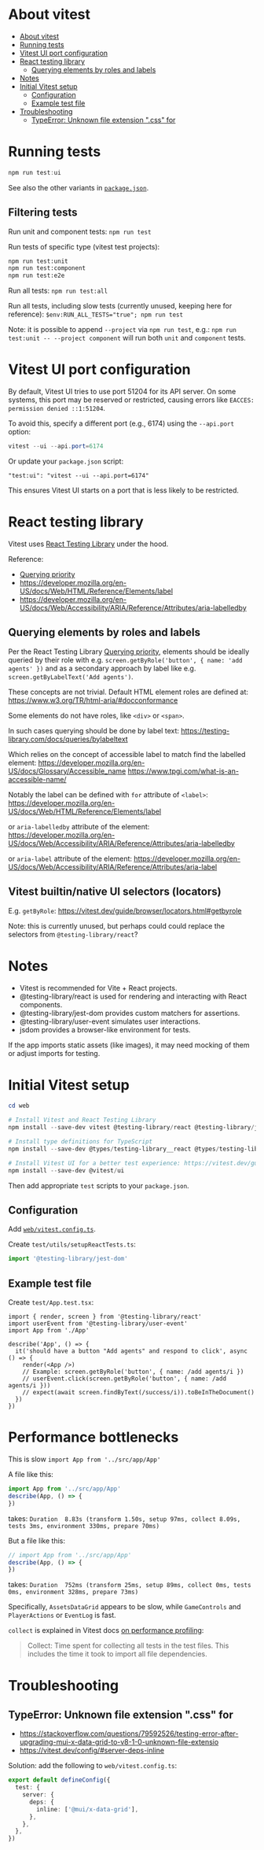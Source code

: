 
# About vitest

- [About vitest](#about-vitest)
- [Running tests](#running-tests)
- [Vitest UI port configuration](#vitest-ui-port-configuration)
- [React testing library](#react-testing-library)
  - [Querying elements by roles and labels](#querying-elements-by-roles-and-labels)
- [Notes](#notes)
- [Initial Vitest setup](#initial-vitest-setup)
  - [Configuration](#configuration)
  - [Example test file](#example-test-file)
- [Troubleshooting](#troubleshooting)
  - [TypeError: Unknown file extension ".css" for](#typeerror-unknown-file-extension-css-for)

# Running tests

```powershell
npm run test:ui
```

See also the other variants in [`package.json`](../web/package.json).

## Filtering tests

Run unit and component tests:
`npm run test`

Run tests of specific type (vitest test projects):

```bash
npm run test:unit
npm run test:component
npm run test:e2e
```

Run all tests:
`npm run test:all`

Run all tests, including slow tests (currently unused, keeping here for reference):
`$env:RUN_ALL_TESTS="true"; npm run test`

Note: it is possible to append `--project` via `npm run test`, e.g.:
`npm run test:unit -- --project component` will run both `unit` and `component` tests.

# Vitest UI port configuration

By default, Vitest UI tries to use port 51204 for its API server. On some systems, this port may be reserved or restricted,
causing errors like `EACCES: permission denied ::1:51204`.

To avoid this, specify a different port (e.g., 6174) using the `--api.port` option:

```powershell
vitest --ui --api.port=6174
```

Or update your `package.json` script:

```jsonc
"test:ui": "vitest --ui --api.port=6174"
```

This ensures Vitest UI starts on a port that is less likely to be restricted.

# React testing library

Vitest uses [React Testing Library] under the hood.

Reference:

- [Querying priority]
- https://developer.mozilla.org/en-US/docs/Web/HTML/Reference/Elements/label
- https://developer.mozilla.org/en-US/docs/Web/Accessibility/ARIA/Reference/Attributes/aria-labelledby

## Querying elements by roles and labels

Per the React Testing Library [Querying priority], elements should be ideally queried by their role with
e.g. `screen.getByRole('button', { name: 'add agents' })` and as a secondary approach by label like
e.g. `screen.getByLabelText('Add agents')`.

These concepts are not trivial. Default HTML element roles are defined at:
  https://www.w3.org/TR/html-aria/#docconformance

Some elements do not have roles, like `<div>` or `<span>`.

In such cases querying should be done by label text:
  https://testing-library.com/docs/queries/bylabeltext

Which relies on the concept of accessible label to match find the labelled element:
  https://developer.mozilla.org/en-US/docs/Glossary/Accessible_name
  https://www.tpgi.com/what-is-an-accessible-name/

Notably the label can be defined with `for` attribute of `<label>`:
  https://developer.mozilla.org/en-US/docs/Web/HTML/Reference/Elements/label

or `aria-labelledby` attribute of the element:
  https://developer.mozilla.org/en-US/docs/Web/Accessibility/ARIA/Reference/Attributes/aria-labelledby

or `aria-label` attribute of the element:
  https://developer.mozilla.org/en-US/docs/Web/Accessibility/ARIA/Reference/Attributes/aria-label
  
## Vitest builtin/native UI selectors (locators)

E.g. `getByRole`: https://vitest.dev/guide/browser/locators.html#getbyrole

Note: this is currently unused, but perhaps could could replace the selectors from `@testing-library/react`?

# Notes

- Vitest is recommended for Vite + React projects.
- @testing-library/react is used for rendering and interacting with React components.
- @testing-library/jest-dom provides custom matchers for assertions.
- @testing-library/user-event simulates user interactions.
- jsdom provides a browser-like environment for tests.

If the app imports static assets (like images), it may need mocking of them or adjust imports for testing.

# Initial Vitest setup

```powershell
cd web

# Install Vitest and React Testing Library
npm install --save-dev vitest @testing-library/react @testing-library/jest-dom @testing-library/user-event jsdom

# Install type definitions for TypeScript
npm install --save-dev @types/testing-library__react @types/testing-library__jest-dom @types/testing-library__user-event

# Install Vitest UI for a better test experience: https://vitest.dev/guide/ui
npm install --save-dev @vitest/ui
```

Then add appropriate `test` scripts to your `package.json`.

## Configuration

Add [`web/vitest.config.ts`](/web/vitest.config.ts).

Create `test/utils/setupReactTests.ts`:

```ts
import '@testing-library/jest-dom'
```

## Example test file

Create `test/App.test.tsx`:

```tsx
import { render, screen } from '@testing-library/react'
import userEvent from '@testing-library/user-event'
import App from './App'

describe('App', () => {
  it('should have a button "Add agents" and respond to click', async () => {
    render(<App />)
    // Example: screen.getByRole('button', { name: /add agents/i })
    // userEvent.click(screen.getByRole('button', { name: /add agents/i }))
    // expect(await screen.findByText(/success/i)).toBeInTheDocument()
  })
})
```

# Performance bottlenecks

This is slow `import App from '../src/app/App'`

A file like this:

``` ts
import App from '../src/app/App'
describe(App, () => {
})
```

takes:
`Duration  8.83s (transform 1.50s, setup 97ms, collect 8.09s, tests 3ms, environment 330ms, prepare 70ms)`

But a file like this:
``` ts
// import App from '../src/app/App'
describe(App, () => {
})
```

takes:
`Duration  752ms (transform 25ms, setup 89ms, collect 0ms, tests 0ms, environment 328ms, prepare 73ms)`

Specifically, `AssetsDataGrid` appears to be slow, while `GameControls` and `PlayerActions` or `EventLog` is fast.

`collect` is explained in Vitest docs [on performance profiling](https://vitest.dev/guide/profiling-test-performance.html):

> Collect: Time spent for collecting all tests in the test files. This includes the time it took to import all file dependencies.

# Troubleshooting

## TypeError: Unknown file extension ".css" for

- https://stackoverflow.com/questions/79592526/testing-error-after-upgrading-mui-x-data-grid-to-v8-1-0-unknown-file-extensio
- https://vitest.dev/config/#server-deps-inline

Solution: add the following to `web/vitest.config.ts`:

```ts
export default defineConfig({
  test: {
    server: {
      deps: {
        inline: ['@mui/x-data-grid'],
      },
    },
  },
})
```

[Querying priority]: https://testing-library.com/docs/queries/about/#priority
[React Testing Library]: https://testing-library.com/docs/react-testing-library/intro/
